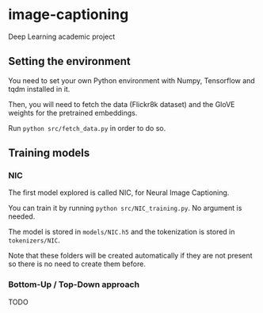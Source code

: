 # image-captioning
Deep Learning academic project

## Setting the environment

You need to set your own Python environment with Numpy, Tensorflow and tqdm installed in it.

Then, you will need to fetch the data (Flickr8k dataset) and the GloVE weights for the pretrained embeddings.

Run `python src/fetch_data.py` in order to do so.

## Training models

### NIC

The first model explored is called NIC, for Neural Image Captioning.

You can train it by running `python src/NIC_training.py`. No argument is needed.

The model is stored in `models/NIC.h5` and the tokenization is stored in `tokenizers/NIC`.

Note that these folders will be created automatically if they are not present so there is no need to create them before.

### Bottom-Up / Top-Down approach

TODO